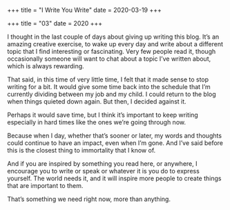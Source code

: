 +++
title = "I Write You Write"
date = 2020-03-19
+++

+++
title = "03"
date = 2020
+++

I thought in the last couple of days about giving up writing this blog. It’s an amazing creative exercise, to wake up every day and write about a different topic that I find interesting or fascinating. Very few people read it, though occasionally someone will want to chat about a topic I’ve written about, which is always rewarding.

That said, in this time of very little time, I felt that it made sense to stop writing for a bit. It would give some time back into the schedule that I’m currently dividing between my job and my child. I could return to the blog when things quieted down again. But then, I decided against it.

Perhaps it would save time, but I think it’s important to keep writing especially in hard times like the ones we’re going through now.

Because when I day, whether that’s sooner or later, my words and thoughts could continue to have an impact, even when I’m gone. And I’ve said before this is the closest thing to immortality that I know of.

And if you are inspired by something you read here, or anywhere, I encourage you to write or speak or whatever it is you do to express yourself. The world needs it, and it will inspire more people to create things that are important to them.

That’s something we need right now, more than anything.